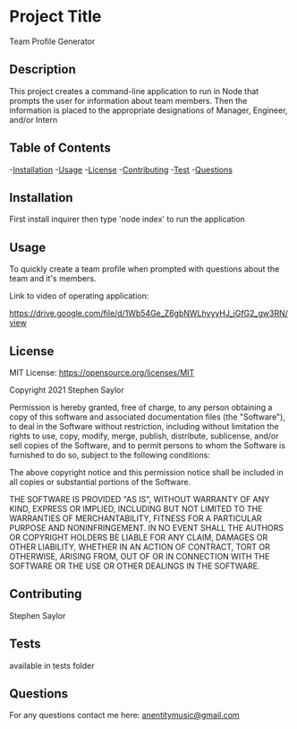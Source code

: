 # Project Title 
Team Profile Generator

## Description  
This project creates a command-line application to run in Node that prompts the user for information about team members.  Then the information is placed to the appropriate designations of Manager, Engineer, and/or Intern

## Table of Contents
-[Installation](#installation)
-[Usage](#usage)
-[License](#license)
-[Contributing](#contributing)
-[Test](#test)
-[Questions](#questions)

## Installation
First install inquirer then type 'node index' to run the application

## Usage
To quickly create a team profile when prompted with questions about the team and it's members.

Link to video of operating application:

https://drive.google.com/file/d/1Wb54Ge_Z6gbNWLhyyyHJ_iGfG2_gw3RN/view

## License
MIT License: https://opensource.org/licenses/MIT

Copyright 2021 Stephen Saylor

Permission is hereby granted, free of charge, to any person obtaining a copy of this software and associated documentation files (the "Software"), to deal in the Software without restriction, including without limitation the rights to use, copy, modify, merge, publish, distribute, sublicense, and/or sell copies of the Software, and to permit persons to whom the Software is furnished to do so, subject to the following conditions:

The above copyright notice and this permission notice shall be included in all copies or substantial portions of the Software.

THE SOFTWARE IS PROVIDED "AS IS", WITHOUT WARRANTY OF ANY KIND, EXPRESS OR IMPLIED, INCLUDING BUT NOT LIMITED TO THE WARRANTIES OF MERCHANTABILITY, FITNESS FOR A PARTICULAR PURPOSE AND NONINFRINGEMENT. IN NO EVENT SHALL THE AUTHORS OR COPYRIGHT HOLDERS BE LIABLE FOR ANY CLAIM, DAMAGES OR OTHER LIABILITY, WHETHER IN AN ACTION OF CONTRACT, TORT OR OTHERWISE, ARISING FROM, OUT OF OR IN CONNECTION WITH THE SOFTWARE OR THE USE OR OTHER DEALINGS IN THE SOFTWARE.



## Contributing
Stephen Saylor

## Tests
available in tests folder

## Questions
For any questions contact me here: anentitymusic@gmail.com